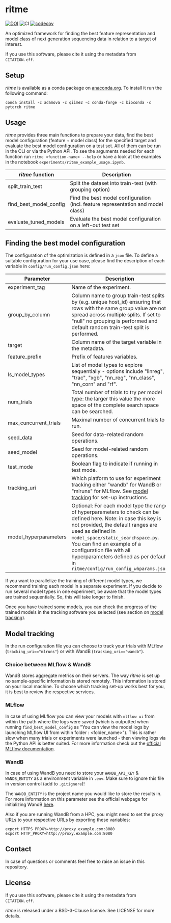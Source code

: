 # ritme
[![DOI](https://zenodo.org/badge/601045059.svg)](https://doi.org/10.5281/zenodo.14149081)
![CI](https://github.com/adamovanja/ritme/actions/workflows/ci.yml/badge.svg)
[![codecov](https://codecov.io/gh/adamovanja/ritme/graph/badge.svg?token=VQ4D7FXMCB)](https://codecov.io/gh/adamovanja/ritme)

An optimized framework for finding the best feature representation and model class of next generation sequencing data in relation to a target of interest.

If you use this software, please cite it using the metadata from `CITATION.cff`.

## Setup
*ritme* is available as a conda package on [anaconda.org](https://anaconda.org/adamova/ritme). To install it run the following command:

```shell
conda install -c adamova -c qiime2 -c conda-forge -c bioconda -c pytorch ritme
```

## Usage
*ritme* provides three main functions to prepare your data, find the best model configuration (feature + model class) for the specified target and evaluate the best model configuration on a test set. All of them can be run in the CLI or via the Python API. To see the arguments needed for each function run `ritme <function-name> --help` or have a look at the examples in the notebook `experiments/ritme_example_usage.ipynb`.

| *ritme* function       | Description                                                                      |
|------------------------|----------------------------------------------------------------------------------|
| split_train_test       | Split the dataset into train-test (with grouping option)                         |
| find_best_model_config | Find the best model configuration (incl. feature representation and model class) |
| evaluate_tuned_models  | Evaluate the best model configuration on a left-out test set                     |

## Finding the best model configuration
The configuration of the optimization is defined in a `json` file. To define a suitable configuration for your use case, please find the description of each variable in `config/run_config.json` here:

| Parameter             | Description                                                                                                                                                                                                                                                                                                                                                |
|-----------------------|------------------------------------------------------------------------------------------------------------------------------------------------------------------------------------------------------------------------------------------------------------------------------------------------------------------------------------------------------------|
| experiment_tag        | Name of the experiment.                                                                                                                                                                                                                                                                                                                                    |
| group_by_column       | Column name to group train-test splits by (e.g. unique host_id) ensuring that rows with the same group value are not spread across multiple splits. If set to "null" no grouping is performed and default random train-test split is performed. |
| target                | Column name of the target variable in the metadata.                                                                                                                                                                                                                                                                                                        |
| feature_prefix        | Prefix of features variables.                                                                                                                                                                                                                                                                                                                              |
| ls_model_types        | List of model types to explore sequentially - options include "linreg", "trac", "xgb", "nn_reg", "nn_class", "nn_corn" and "rf".                                                                                                                                                                                                                           |
| num_trials            | Total number of trials to try per model type: the larger this value the more space of the complete search space can be searched.                                                                                                                                                                                                                           |
| max_cuncurrent_trials | Maximal number of concurrent trials to run.                                                                                                                                                                                                                                                                                                                |
| seed_data             | Seed for data-related random operations.                                                                                                                                                                                                                                                                                                                   |
| seed_model            | Seed for model-related random operations.                                                                                                                                                                                                                                                                                                                  |
| test_mode             | Boolean flag to indicate if running in test mode.                                                                                                                                                                                                                                                                                                          |
| tracking_uri          | Which platform to use for experiment tracking either "wandb" for WandB or "mlruns" for MLflow. See  [model tracking](#model-tracking) for set-up instructions.                                                                                                                                                                                             |
| model_hyperparameters | Optional: For each model type the range of hyperparameters to check can be defined here. Note: in case this key is not provided, the default ranges are used as defined in `model_space/static_searchspace.py`. You can find an example of a configuration file with all hyperparameters defined as per default in `ritme/config/run_config_whparams.json` |

If you want to parallelize the training of different model types, we recommend training each model in a separate experiment. If you decide to run several model types in one experiment, be aware that the model types are trained sequentially. So, this will take longer to finish.

Once you have trained some models, you can check the progress of the trained models in the tracking software you selected (see section on [model tracking](#model-tracking)).

## Model tracking
In the run configuration file you can choose to track your trials with MLflow (`tracking_uri=="mlruns"`) or with WandB (`tracking_uri=="wandb"`).

### Choice between MLflow & WandB
WandB stores aggregate metrics on their servers. The way *ritme* is set up no sample-specific information is stored remotely. This information is stored on your local machine.
To choose which tracking set-up works best for you, it is best to review the respective services.

### MLflow
In case of using MLflow you can view your models with `mlflow ui` from within the path where the logs were saved (which is outputted when running `find_best_model_config` as "You can view the model logs by launching MLflow UI from within folder : <folder_name>"). This is rather slow when many trials or experiments were launched - then viewing logs via the Python API is better suited. For more information check out the [official MLflow documentation](https://mlflow.org/docs/latest/index.html).

### WandB
In case of using WandB you need to store your `WANDB_API_KEY` & `WANDB_ENTITY` as a environment variable in `.env`. Make sure to ignore this file in version control (add to `.gitignore`)!

The `WANDB_ENTITY` is the project name you would like to store the results in. For more information on this parameter see the official webpage for initializing WandB [here](https://docs.wandb.ai/ref/python/init).

Also if you are running WandB from a HPC, you might need to set the proxy URLs to your respective URLs by exporting these variables:
```
export HTTPS_PROXY=http://proxy.example.com:8080
export HTTP_PROXY=http://proxy.example.com:8080
````


## Contact
In case of questions or comments feel free to raise an issue in this repository.

## License
If you use this software, please cite it using the metadata from `CITATION.cff`.

*ritme* is released under a BSD-3-Clause license. See LICENSE for more details.
